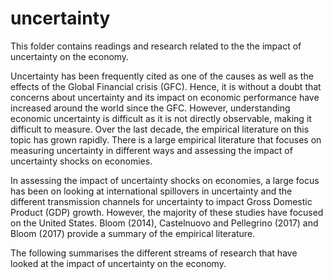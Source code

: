 # uncertainty

This folder contains readings and research related to the the impact of uncertainty on the economy.

Uncertainty has been frequently cited as one of the causes as well as the effects of the Global
Financial crisis (GFC). Hence, it is without a doubt that concerns about uncertainty and its impact
on economic performance have increased around the world since the GFC. However, understanding
economic uncertainty is difficult as it is not directly observable, making it difficult to measure. Over
the last decade, the empirical literature on this topic has grown rapidly. There is a large empirical
literature that focuses on measuring uncertainty in different ways and assessing the impact of
uncertainty shocks on economies.

In assessing the impact of uncertainty shocks on economies, a large focus has been on looking
at international spillovers in uncertainty and the different transmission channels for uncertainty
to impact Gross Domestic Product (GDP) growth. However, the majority of these studies have
focused on the United States. Bloom (2014), Castelnuovo and Pellegrino (2017) and Bloom (2017)
provide a summary of the empirical literature.

The following summarises the different streams of research that have looked at the impact of
uncertainty on the economy.
